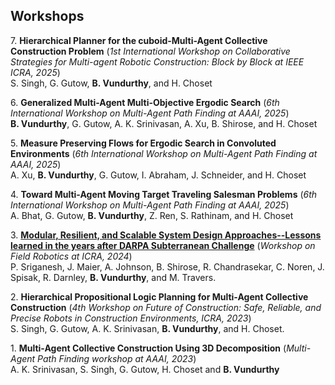 ## Workshops

7\. **Hierarchical Planner for the cuboid-Multi-Agent Collective Construction Problem** (*1st International Workshop on Collaborative Strategies for Multi-agent Robotic Construction: Block by Block at IEEE ICRA, 2025*)  
S. Singh, G. Gutow, **B. Vundurthy**, and H. Choset

6\. **Generalized Multi-Agent Multi-Objective Ergodic Search** (*6th International Workshop on Multi-Agent Path Finding at AAAI, 2025*)  
**B. Vundurthy**, G. Gutow, A. K. Srinivasan, A. Xu, B. Shirose, and H. Choset

5\. **Measure Preserving Flows for Ergodic Search in Convoluted Environments** (*6th International Workshop on Multi-Agent Path Finding at AAAI, 2025*)  
A. Xu, **B. Vundurthy**, G. Gutow, I. Abraham, J. Schneider, and H. Choset

4\. **Toward Multi-Agent Moving Target Traveling Salesman Problems** (*6th International Workshop on Multi-Agent Path Finding at AAAI, 2025*)  
A. Bhat, G. Gutow, **B. Vundurthy**, Z. Ren, S. Rathinam, and H. Choset

3\. **[Modular, Resilient, and Scalable System Design Approaches--Lessons learned in the years after DARPA Subterranean Challenge](https://arxiv.org/pdf/2404.17759)** (*Workshop on Field Robotics at ICRA, 2024*)  
P. Sriganesh, J. Maier, A. Johnson, B. Shirose, R. Chandrasekar, C. Noren, J. Spisak, R. Darnley, **B. Vundurthy**, and M. Travers.

2\. **Hierarchical Propositional Logic Planning for Multi-Agent Collective Construction** (*4th Workshop on Future of Construction: Safe, Reliable, and Precise Robots in Construction Environments, ICRA, 2023*)  
S. Singh, G. Gutow, A. K. Srinivasan, **B. Vundurthy**, and H. Choset.

1\. **Multi-Agent Collective Construction Using 3D Decomposition** (*Multi-Agent Path Finding workshop at AAAI, 2023*)  
A. K. Srinivasan, S. Singh, G. Gutow, H. Choset and **B. Vundurthy**